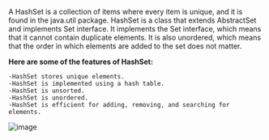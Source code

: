 A HashSet is a collection of items where every item is unique, and it is found in the java.util package. HashSet is a class that extends AbstractSet and implements Set interface. It implements the Set interface, which means that it cannot contain duplicate elements. It is also unordered, which means that the order in which elements are added to the set does not matter.

**Here are some of the features of HashSet:**

    -HashSet stores unique elements.
    -HashSet is implemented using a hash table.
    -HashSet is unsorted.
    -HashSet is unordered.
    -HashSet is efficient for adding, removing, and searching for elements.

    

![image](https://github.com/govindraj-7c/Java-DSA/assets/126868326/cd28fc03-ce18-43f8-a775-052c7d677672)
